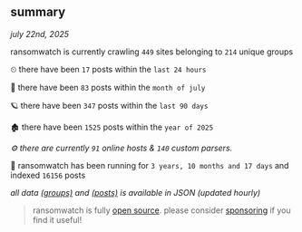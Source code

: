 
## summary
_july 22nd, 2025_

ransomwatch is currently crawling `449` sites belonging to `214` unique groups

⏲ there have been `17` posts within the `last 24 hours`

🦈 there have been `83` posts within the `month of july`

🪐 there have been `347` posts within the `last 90 days`

🏚 there have been `1525` posts within the `year of 2025`

_⚙️ there are currently `91` online hosts & `140` custom parsers._

🦕 ransomwatch has been running for `3 years, 10 months and 17 days` and indexed `16156` posts

_all data  [(groups)](http://ransomwhat.telemetry.ltd/groups) and [(posts)](http://ransomwhat.telemetry.ltd/posts) is available in JSON (updated hourly)_

> ransomwatch is fully [open source](https://github.com/joshhighet/ransomwatch#ransomwatch--). please consider [sponsoring](https://github.com/sponsors/joshhighet) if you find it useful!
